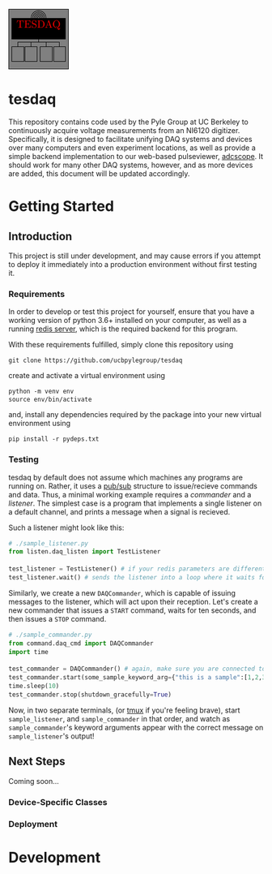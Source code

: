 ![logo](./logo.png)
# tesdaq
This repository contains code used by the Pyle Group at UC Berkeley to continuously acquire voltage measurements from an NI6120 digitizer. 
Specifically, it is designed to facilitate unifying DAQ systems and devices over many computers and even experiment locations, as well as provide a simple backend implementation to our web-based pulseviewer, [adcscope](https://github.com/ucbpylegroup/adcscope).
It should work for many other DAQ systems, however, and as more devices are added, this document will be updated accordingly.

# Getting Started
## Introduction
This project is still under development, and may cause errors if you attempt to deploy it immediately into a production environment without first testing it.

### Requirements
In order to develop or test this project for yourself, ensure that you have a working version of python 3.6+ installed on your computer, as well as a running [redis server](https://redis.io/), which is the required backend for this program. 

With these requirements fulfilled, simply clone this repository using 
```
git clone https://github.com/ucbpylegroup/tesdaq
```
create and activate a virtual environment using
```
python -m venv env
source env/bin/activate
```
and, install any dependencies required by the package into your new virtual environment using
```
pip install -r pydeps.txt
```

### Testing
tesdaq by default does not assume which machines any programs are running on. Rather, it uses a [pub/sub](https://redis.io/topics/pubsub) structure to issue/recieve commands and data. Thus, a minimal working example requires a _commander_ and a _listener_. 
The simplest case is a program that implements a single listener on a default channel, and prints a message when a signal is recieved.

Such a listener might look like this:
```python
# ./sample_listener.py
from listen.daq_listen import TestListener

test_listener = TestListener() # if your redis parameters are different (port, db etc) change them here
test_listener.wait() # sends the listener into a loop where it waits for signals
```

Similarly, we create a new `DAQCommander`, which is capable of issuing messages to the listener, which will act upon their reception.
Let's create a new commander that issues a `START` command, waits for ten seconds, and then issues a `STOP` command.

```python
# ./sample_commander.py
from command.daq_cmd import DAQCommander
import time

test_commander = DAQCommander() # again, make sure you are connected to your redis instance
test_commander.start(some_sample_keyword_arg={"this is a sample":[1,2,3,4]})
time.sleep(10)
test_commander.stop(shutdown_gracefully=True)
```

Now, in two separate terminals, (or [tmux](https://github.com/tmux/tmux/wiki) if you're feeling brave), start `sample_listener`, and `sample_commander` in that order, and watch as `sample_commander`'s keyword arguments appear with the correct message on `sample_listener`'s output!

## Next Steps
Coming soon...
### Device-Specific Classes


### Deployment


# Development
